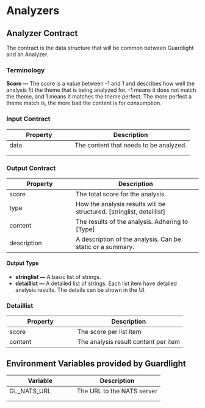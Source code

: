 # Analyzers

## Analyzer Contract

The contract is the data structure that will be common between Guardlight and an Analyzer.

### Terminology

**Score —** The score is a value between -1 and 1 and describes how well the analysis fit the theme that is being analyzed for. -1 means it does not match the theme, and 1 means it matches the theme perfect. The more perfect a theme match is, the more bad the content is for consumption.&#x20;

### Input Contract

<table><thead><tr><th width="155">Property</th><th>Description</th></tr></thead><tbody><tr><td>data</td><td>The content that needs to be analyzed.</td></tr><tr><td></td><td></td></tr><tr><td></td><td></td></tr></tbody></table>

### Output Contract

<table><thead><tr><th width="158">Property</th><th>Description</th></tr></thead><tbody><tr><td>score</td><td>The total score for the analysis.</td></tr><tr><td>type</td><td>How the analysis results will be structured. [stringlist, detaillist]</td></tr><tr><td>content</td><td>The results of the analysis. Adhering to [Type]</td></tr><tr><td>description</td><td>A description of the analysis. Can be static or a summary.</td></tr></tbody></table>

#### Output Type

* **stringlist —** A basic list of strings.&#x20;
* **detaillist —** A detailed list of strings. Each list item have detailed analysis results. The details can be shown in the UI.&#x20;

### Detaillist

<table><thead><tr><th width="162">Property</th><th>Description</th></tr></thead><tbody><tr><td>score</td><td>The score per list item</td></tr><tr><td>content</td><td>The analysis result content per item</td></tr></tbody></table>

## Environment Variables provided by Guardlight

<table><thead><tr><th width="161">Variable</th><th>Description</th></tr></thead><tbody><tr><td>GL_NATS_URL</td><td>The URL to the NATS server</td></tr><tr><td></td><td></td></tr><tr><td></td><td></td></tr></tbody></table>

